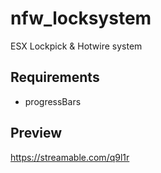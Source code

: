 # nfw_locksystem
 ESX Lockpick & Hotwire system

## Requirements
* progressBars

## Preview
https://streamable.com/q9l1r